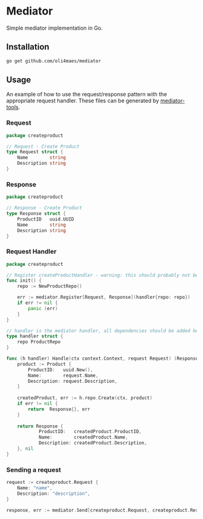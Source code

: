 # Mediator
Simple mediator implementation in Go.

## Installation
```bash
go get github.com/oli4maes/mediator
```

## Usage
An example of how to use the request/response pattern with the appropriate request handler.
These files can be generated by [mediator-tools](https://github.com/oli4maes/mediator-tools).

### Request

```go
package createproduct

// Request - Create Product 
type Request struct {
	Name        string
	Description string
}
```

### Response

```go
package createproduct

// Response - Create Product
type Response struct {
	ProductID   uuid.UUID
	Name        string
	Description string
}
```

### Request Handler
```go
package createproduct

// Register createProductHandler - warning: this should probably not be done within an init func.
func init() {
    repo := NewProductRepo()

    err := mediator.Register[Request, Response](handler{repo: repo})
    if err != nil {
        panic (err)
    }
}

// handler is the mediator handler, all dependencies should be added here
type handler struct {
    repo ProductRepo
}

func (h handler) Handle(ctx context.Context, request Request) (Response, error) {
    product := Product {
        ProductID:   uuid.New(),
        Name:        request.Name,
        Description: request.Description,
    }
    
    createdProduct, err := h.repo.Create(ctx, product)
    if err != nil {
        return  Response{}, err
    }
    
    return Response {
            ProductID:   createdProduct.ProductID,
            Name:        createdProduct.Name,
            Description: createdProduct.Description,
    }, nil   
}

```

### Sending a request
```go
request := createproduct.Request {
	Name: "name",
	Description: "description",
}

response, err := mediator.Send[createproduct.Request, createproduct.Response](ctx, request)
```
